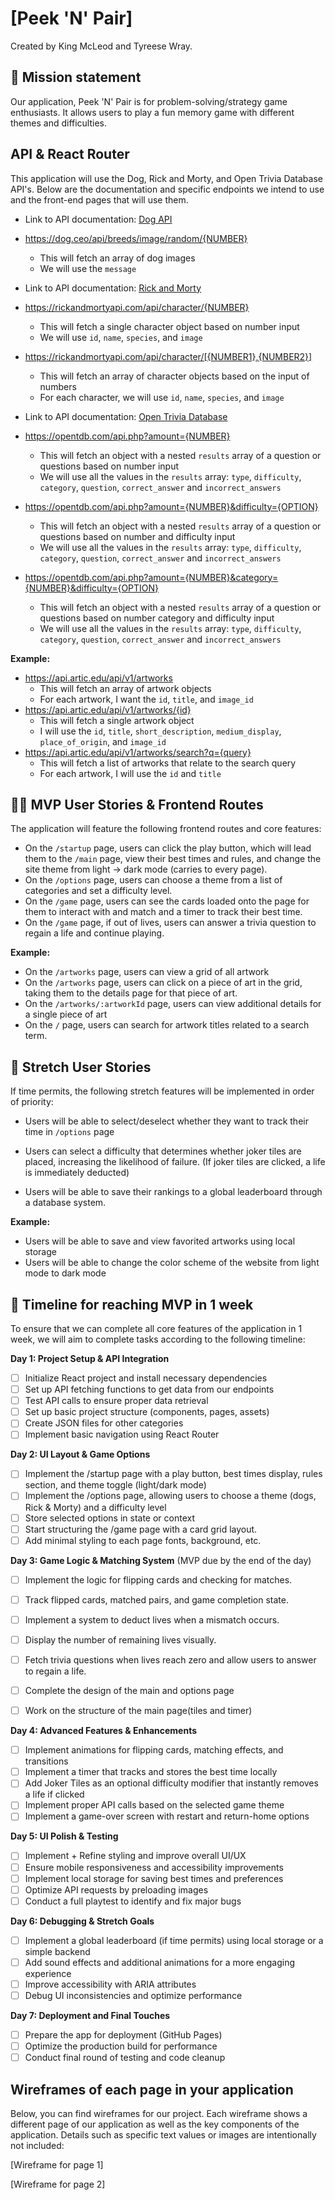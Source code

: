 # [Peek 'N' Pair]

Created by King McLeod and Tyreese Wray.

## 🚀 Mission statement

Our application, Peek 'N' Pair is for problem-solving/strategy game enthusiasts. It allows users to play a fun memory game with different themes and difficulties.

## API & React Router

This application will use the Dog, Rick and Morty, and Open Trivia Database API's. Below are the documentation and specific endpoints we intend to use and the front-end pages that will use them.

- Link to API documentation: [Dog API](https://dog.ceo/dog-api/documentation/)
- https://dog.ceo/api/breeds/image/random/{NUMBER}
  - This will fetch an array of dog images
  - We will use the `message`

- Link to API documentation: [Rick and Morty](https://rickandmortyapi.com/documentation)
- https://rickandmortyapi.com/api/character/{NUMBER}
  - This will fetch a single character object based on number input
  - We will use `id`, `name`, `species`, and `image`
- https://rickandmortyapi.com/api/character/[{NUMBER1},{NUMBER2}]  
  - This will fetch an array of character objects based on the input of numbers
  - For each character, we will use `id`, `name`, `species`, and `image`

- Link to API documentation: [Open Trivia Database](https://opentdb.com/api_config.php)
- https://opentdb.com/api.php?amount={NUMBER}
  - This will fetch an object with a nested `results` array of a question or questions based on number input
  - We will use all the values in the `results` array: `type`, `difficulty`, `category`, `question`, `correct_answer` and `incorrect_answers`
- https://opentdb.com/api.php?amount={NUMBER}&difficulty={OPTION}
  - This will fetch an object with a nested `results` array of a question or questions based on number and difficulty input
  - We will use all the values in the `results` array: `type`, `difficulty`, `category`, `question`, `correct_answer` and `incorrect_answers`
- https://opentdb.com/api.php?amount={NUMBER}&category={NUMBER}&difficulty={OPTION}
  - This will fetch an object with a nested `results` array of a question or questions based on number category and difficulty input
  - We will use all the values in the `results` array: `type`, `difficulty`, `category`, `question`, `correct_answer` and `incorrect_answers`

**Example:**
- https://api.artic.edu/api/v1/artworks
  - This will fetch an array of artwork objects
  - For each artwork, I want the `id`, `title`, and `image_id`
- https://api.artic.edu/api/v1/artworks/{id}
  - This will fetch a single artwork object
  - I will use the `id`, `title`, `short_description`, `medium_display`, `place_of_origin`, and `image_id`
- https://api.artic.edu/api/v1/artworks/search?q={query}
  - This will fetch a list of artworks that relate to the search query
  - For each artwork, I will use the `id` and `title`

## 👩‍💻 MVP User Stories & Frontend Routes

The application will feature the following frontend routes and core features:

* On the `/startup` page, users can click the play button, which will lead them to the `/main` page, view their best times and rules, and change the site theme from light -> dark mode (carries to every page).
* On the `/options` page, users can choose a theme from a list of categories and set a difficulty level.
* On the `/game` page, users can see the cards loaded onto the page for them to interact with and match and a timer to track their best time.
* On the `/game` page, if out of lives, users can answer a trivia question to regain a life and continue playing.

**Example:**
- On the `/artworks` page, users can view a grid of all artwork
- On the `/artworks` page, users can click on a piece of art in the grid, taking them to the details page for that piece of art.
- On the `/artworks/:artworkId` page, users can view additional details for a single piece of art
- On the `/` page, users can search for artwork titles related to a search term.

## 🤔 Stretch User Stories

If time permits, the following stretch features will be implemented in order of priority:

* Users will be able to select/deselect whether they want to track their time in `/options` page
 
* Users can select a difficulty that determines whether joker tiles are placed, increasing the likelihood of failure. (If joker tiles are clicked, a life is immediately deducted)

* Users will be able to save their rankings to a global leaderboard through a database system.

**Example:**
* Users will be able to save and view favorited artworks using local storage
* Users will be able to change the color scheme of the website from light mode to dark mode

## 📆 Timeline for reaching MVP in 1 week

To ensure that we can complete all core features of the application in 1 week, we will aim to complete tasks according to the following timeline:

**Day 1: Project Setup & API Integration**
- [ ] Initialize React project and install necessary dependencies 
- [ ] Set up API fetching functions to get data from our endpoints
- [ ] Test API calls to ensure proper data retrieval
- [ ] Set up basic project structure (components, pages, assets)
- [ ] Create JSON files for other categories
- [ ] Implement basic navigation using React Router

**Day 2: UI Layout & Game Options**
- [ ] Implement the /startup page with a play button, best times display, rules section, and theme toggle (light/dark mode)
- [ ] Implement the /options page, allowing users to choose a theme (dogs, Rick & Morty) and a difficulty level
- [ ] Store selected options in state or context
- [ ] Start structuring the /game page with a card grid layout.
- [ ] Add minimal styling to each page fonts, background, etc.

**Day 3: Game Logic & Matching System** (MVP due by the end of the day)
- [ ] Implement the logic for flipping cards and checking for matches.
- [ ] Track flipped cards, matched pairs, and game completion state.
- [ ] Implement a system to deduct lives when a mismatch occurs.
- [ ] Display the number of remaining lives visually.
- [ ] Fetch trivia questions when lives reach zero and allow users to answer to regain a life.
- [ ] Complete the design of the main and options page
- [ ] Work on the structure of the main page(tiles and timer)


**Day 4: Advanced Features & Enhancements**
- [ ] Implement animations for flipping cards, matching effects, and transitions
- [ ] Implement a timer that tracks and stores the best time locally
- [ ] Add Joker Tiles as an optional difficulty modifier that instantly removes a life if clicked
- [ ] Implement proper API calls based on the selected game theme
- [ ] Implement a game-over screen with restart and return-home options

**Day 5: UI Polish & Testing**
- [ ] Implement + Refine styling and improve overall UI/UX
- [ ] Ensure mobile responsiveness and accessibility improvements
- [ ] Implement local storage for saving best times and preferences
- [ ] Optimize API requests by preloading images
- [ ] Conduct a full playtest to identify and fix major bugs

**Day 6: Debugging & Stretch Goals**
- [ ] Implement a global leaderboard (if time permits) using local storage or a simple backend
- [ ] Add sound effects and additional animations for a more engaging experience
- [ ] Improve accessibility with ARIA attributes
- [ ] Debug UI inconsistencies and optimize performance

**Day 7: Deployment and Final Touches**
- [ ] Prepare the app for deployment (GitHub Pages)
- [ ] Optimize the production build for performance
- [ ] Conduct final round of testing and code cleanup

## Wireframes of each page in your application

Below, you can find wireframes for our project. Each wireframe shows a different page of our application as well as the key components of the application. Details such as specific text values or images are intentionally not included:

[Wireframe for page 1]

[Wireframe for page 2]
